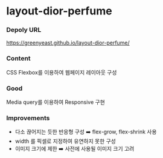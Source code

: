 # layout-dior-perfume

### Depoly URL
<a href="https://greenyeast.github.io/layout-dior-perfume/" target="_blank">https://greenyeast.github.io/layout-dior-perfume/</a>

### Content
<p>CSS Flexbox를 이용하여 웹페이지 레이아웃 구성</p>

### Good
Media query를 이용하여 Responsive 구현

### Improvements
* 다소 끊어지는 듯한 반응형 구성 ➡️ flex-grow, flex-shrink 사용
* width 를 픽셀로 지정하여 유연하지 못한 구성
* 이미지 크기에 제한 ➡️ 사전에 사용될 이미지 크기 고려 

